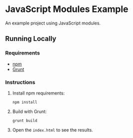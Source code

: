 # JavaScript Modules Example

An example project using JavaScript modules.

## Running Locally

### Requirements

- [npm](https://www.npmjs.com/)
- [Grunt](https://gruntjs.com/)

### Instructions

1. Install npm requirements:

    `npm install`

2. Build with Grunt:

    `grunt build`

3. Open the `index.html` to see the results.
